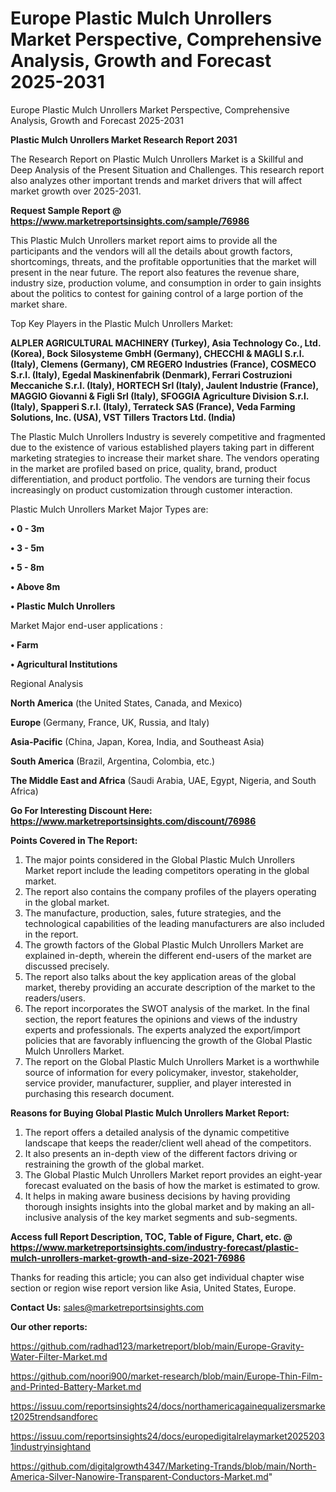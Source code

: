 # Europe Plastic Mulch Unrollers Market Perspective, Comprehensive Analysis, Growth and Forecast 2025-2031
 Europe Plastic Mulch Unrollers Market Perspective, Comprehensive Analysis, Growth and Forecast 2025-2031

<strong>Plastic Mulch Unrollers Market Research Report 2031</strong>

The Research Report on Plastic Mulch Unrollers Market is a Skillful and Deep Analysis of the Present Situation and Challenges. This research report also analyzes other important trends and market drivers that will affect market growth over 2025-2031.

<strong>Request Sample Report @ <a href=https://www.marketreportsinsights.com/sample/76986>https://www.marketreportsinsights.com/sample/76986</a></strong>

This Plastic Mulch Unrollers market report aims to provide all the participants and the vendors will all the details about growth factors, shortcomings, threats, and the profitable opportunities that the market will present in the near future. The report also features the revenue share, industry size, production volume, and consumption in order to gain insights about the politics to contest for gaining control of a large portion of the market share.

Top Key Players in the Plastic Mulch Unrollers Market:

<strong>ALPLER AGRICULTURAL MACHINERY (Turkey), Asia Technology Co., Ltd. (Korea), Bock Silosysteme GmbH (Germany), CHECCHI & MAGLI S.r.l. (Italy), Clemens (Germany), CM REGERO Industries (France), COSMECO S.r.l. (Italy), Egedal Maskinenfabrik (Denmark), Ferrari Costruzioni Meccaniche S.r.l. (Italy), HORTECH Srl (Italy), Jaulent Industrie (France), MAGGIO Giovanni & Figli Srl (Italy), SFOGGIA Agriculture Division S.r.l. (Italy), Spapperi S.r.l. (Italy), Terrateck SAS (France), Veda Farming Solutions, Inc. (USA), VST Tillers Tractors Ltd. (India)</strong>

The Plastic Mulch Unrollers Industry is severely competitive and fragmented due to the existence of various established players taking part in different marketing strategies to increase their market share. The vendors operating in the market are profiled based on price, quality, brand, product differentiation, and product portfolio. The vendors are turning their focus increasingly on product customization through customer interaction.

Plastic Mulch Unrollers Market Major Types are:

<strong>• 0 - 3m

• 3 - 5m

• 5 - 8m

• Above 8m

• Plastic Mulch Unrollers</strong>

Market Major end-user applications :

<strong>• Farm

• Agricultural Institutions</strong>

Regional Analysis

</u><strong><b>North America</b></strong> (the United States, Canada, and Mexico)

<strong><b>Europe </b></strong>(Germany, France, UK, Russia, and Italy)

<strong><b>Asia-Pacific</b></strong> (China, Japan, Korea, India, and Southeast Asia)

<strong><b>South America</b></strong> (Brazil, Argentina, Colombia, etc.)

<strong><b>The Middle East and Africa</b></strong> (Saudi Arabia, UAE, Egypt, Nigeria, and South Africa)

<strong>Go For Interesting Discount Here: <a href=https://www.marketreportsinsights.com/discount/76986>https://www.marketreportsinsights.com/discount/76986</a></strong>

<strong>Points Covered in The Report:</strong>
<ol>
  <li>The major points considered in the Global Plastic Mulch Unrollers Market report include the leading competitors operating in the global market.</li>
  <li>The report also contains the company profiles of the players operating in the global market.</li>
  <li>The manufacture, production, sales, future strategies, and the technological capabilities of the leading manufacturers are also included in the report.</li>
  <li>The growth factors of the Global Plastic Mulch Unrollers Market are explained in-depth, wherein the different end-users of the market are discussed precisely.</li>
  <li>The report also talks about the key application areas of the global market, thereby providing an accurate description of the market to the readers/users.</li>
  <li>The report incorporates the SWOT analysis of the market. In the final section, the report features the opinions and views of the industry experts and professionals. The experts analyzed the export/import policies that are favorably influencing the growth of the Global Plastic Mulch Unrollers Market.</li>
  <li>The report on the Global Plastic Mulch Unrollers Market is a worthwhile source of information for every policymaker, investor, stakeholder, service provider, manufacturer, supplier, and player interested in purchasing this research document.</li>
</ol>
<strong>Reasons for Buying Global Plastic Mulch Unrollers Market Report:</strong>

<ol>
  <li>The report offers a detailed analysis of the dynamic competitive landscape that keeps the reader/client well ahead of the competitors.</li>
  <li>It also presents an in-depth view of the different factors driving or restraining the growth of the global market.</li>
  <li>The Global Plastic Mulch Unrollers Market report provides an eight-year forecast evaluated on the basis of how the market is estimated to grow.</li>
  <li>It helps in making aware business decisions by having providing thorough insights insights into the global market and by making an all-inclusive analysis of the key market segments and sub-segments.</li>
</ol>
<strong>Access full Report Description, TOC, Table of Figure, Chart, etc. @ <a href=https://www.marketreportsinsights.com/industry-forecast/plastic-mulch-unrollers-market-growth-and-size-2021-76986>https://www.marketreportsinsights.com/industry-forecast/plastic-mulch-unrollers-market-growth-and-size-2021-76986</a></strong>


Thanks for reading this article; you can also get individual chapter wise section or region wise report version like Asia, United States, Europe.

<strong>Contact Us:</strong>
sales@marketreportsinsights.com

<strong>Our other reports:</strong>

<a href=https://github.com/radhad123/marketreport/blob/main/Europe-Gravity-Water-Filter-Market.md>https://github.com/radhad123/marketreport/blob/main/Europe-Gravity-Water-Filter-Market.md</a>

<a href=https://github.com/noori900/market-research/blob/main/Europe-Thin-Film-and-Printed-Battery-Market.md>https://github.com/noori900/market-research/blob/main/Europe-Thin-Film-and-Printed-Battery-Market.md</a>

<a href=https://issuu.com/reportsinsights24/docs/northamericagainequalizersmarket2025trendsandforec>https://issuu.com/reportsinsights24/docs/northamericagainequalizersmarket2025trendsandforec</a>

<a href=https://issuu.com/reportsinsights24/docs/europedigitalrelaymarket20252031industryinsightand>https://issuu.com/reportsinsights24/docs/europedigitalrelaymarket20252031industryinsightand</a>

<a href=https://github.com/digitalgrowth4347/Marketing-Trands/blob/main/North-America-Silver-Nanowire-Transparent-Conductors-Market.md>https://github.com/digitalgrowth4347/Marketing-Trands/blob/main/North-America-Silver-Nanowire-Transparent-Conductors-Market.md</a>"
